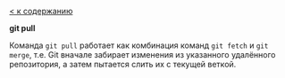 [< к содержанию](./readme.md)

**git pull**

Команда `git pull` работает как комбинация команд `git fetch` 
и `git merge`, т.е. Git вначале забирает изменения из указанного 
удалённого репозитория, а затем пытается слить их с текущей веткой.